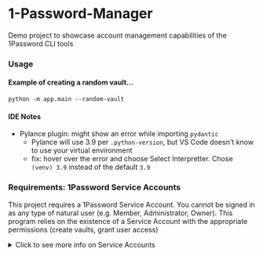 # 1-Password-Manager
Demo project to showcase account management capabilities of the 1Password CLI tools

### Usage

#### Example of creating a random vault...

```
python -m app.main --random-vault
```

#### IDE Notes
- Pylance plugin: might show an error while importing `pydantic`
  - Pylance will use 3.9 per `.python-version`, but VS Code doesn't know to use your virtual environment
  - fix: hover over the error and choose Select Interpretter. Chose `(venv) 3.9` instead of the default `3.9`

### Requirements: 1Password Service Accounts

This project requires a 1Password Service Account. You cannot be signed in as any type of natural user (e.g. Member, Administrator, Owner). This program relies on the existence of a Service Account with the appropriate permissions (create vaults, grant user access)

<details><summary>Click to see more info on Service Accounts</summary>

---

#### Value Prop:

Source: https://developer.1password.com/docs/service-accounts/get-started

> With 1Password Service Accounts, you can build tools to automate secrets management in your applications and infrastructure without deploying additional services.

Service accounts can:

- Create, edit, delete, and share items.
- Create vaults.
- Delete vaults.
  - a service account can only delete a vault it created

#### Usage
Requirements: User (CLI or 1Password site) needs to be an Owner or Administrator
- Owners/Administrators can create a new Group with permissions to create Service Account (niche)

```
op service-account create <serviceAccountName> --expires-in <duration> --vault <vault-name:<permission>,<permission>
```
- Available permissions: read_items, write_items (requires read_items), share_items (requires read_items)
- Include the `--can-create-vaults` flag to allow the service account to create new vaults.

</br>

**WARNING**: 1Password CLI only returns the service account token once. Save the token in 1Password immediately to avoid losing it. Treat this token like a password, and don't store it in plaintext.

---

</details>




